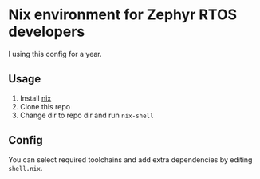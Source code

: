 # Nix environment for Zephyr RTOS developers

I using this config for a year.

## Usage

1. Install [nix](https://nixos.org/download.html)
2. Clone this repo
3. Change dir to repo dir and run `nix-shell`

## Config

You can select required toolchains and add extra dependencies by editing `shell.nix`.
